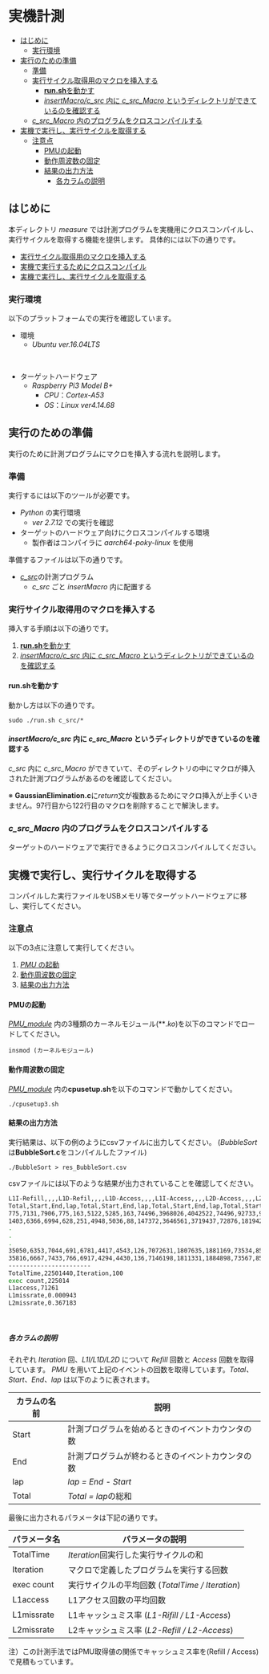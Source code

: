 # 実機計測

  - [はじめに](#はじめに)
    - [実行環境](#実行環境)
  - [実行のための準備](#実行のための準備)
    - [準備](#準備)
    - [実行サイクル取得用のマクロを挿入する](#実行サイクル取得用のマクロを挿入する)
      - [**run.sh**を動かす](#runshを動かす)
      - [*insertMacro/c_src* 内に *c_src_Macro* というディレクトリができているのを確認する](#insertmacroc_src-内に-c_src_macro-というディレクトリができているのを確認する)
    - [*c_src_Macro* 内のプログラムをクロスコンパイルする](#c_src_macro-内のプログラムをクロスコンパイルする)
  - [実機で実行し、実行サイクルを取得する](#実機で実行し実行サイクルを取得する)
    - [注意点](#注意点)
      - [PMUの起動](#pmuの起動)
      - [動作周波数の固定](#動作周波数の固定)
      - [結果の出力方法](#結果の出力方法)
        - [各カラムの説明](#各カラムの説明)

## はじめに

本ディレクトリ *measure* では計測プログラムを実機用にクロスコンパイルし、実行サイクルを取得する機能を提供します。
具体的には以下の通りです。

+ [実行サイクル取得用のマクロを挿入する](#実行サイクル取得用のマクロを挿入する)
+ [実機で実行するためにクロスコンパイル](#csrcmacro-内のプログラムをクロスコンパイルする)
+ [実機で実行し、実行サイクルを取得する](#実機で実行し実行サイクルを取得する)

### 実行環境

以下のプラットフォームでの実行を確認しています。

+ 環境
  + *Ubuntu ver.16.04LTS*
<br>

+ ターゲットハードウェア
  + *Raspberry Pi3 Model B+*
    + *CPU*：*Cortex-A53*
    + *OS*：*Linux ver4.14.68*

## 実行のための準備

実行のために計測プログラムにマクロを挿入する流れを説明します。

### 準備

実行するには以下のツールが必要です。

+ *Python* の実行環境
  + *ver 2.7.12* での実行を確認
+ ターゲットのハードウェア向けにクロスコンパイルする環境
  + 製作者はコンパイラに *aarch64-poky-linux* を使用


準備するファイルは以下の通りです。

+ [*c_src*](../c_src/)の計測プログラム
    + *c_src* ごと *insertMacro* 内に配置する

### 実行サイクル取得用のマクロを挿入する

挿入する手順は以下の通りです。

  1. [**run.sh**を動かす](#runshを動かす)
  2. [*insertMacro/c_src* 内に *c_src_Macro* というディレクトリができているのを確認する](#insertmacrocsrc-内に-csrcmacro-というディレクトリができているのを確認する)

#### **run.sh**を動かす

動かし方は以下の通りです。

`sudo ./run.sh c_src/*`

#### *insertMacro/c_src* 内に *c_src_Macro* というディレクトリができているのを確認する

*c_src* 内に *c_src_Macro* ができていて、そのディレクトリの中にマクロが挿入された計測プログラムがあるのを確認してください。

※ **GaussianElimination.c**に*return*文が複数あるためにマクロ挿入が上手くいきません。97行目から122行目のマクロを削除することで解決します。

### *c_src_Macro* 内のプログラムをクロスコンパイルする

ターゲットのハードウェアで実行できるようにクロスコンパイルしてください。

## 実機で実行し、実行サイクルを取得する

コンパイルした実行ファイルをUSBメモリ等でターゲットハードウェアに移し、実行してください。

### 注意点
以下の3点に注意して実行してください。

1. [*PMU* の起動](#pmuの起動)
2. [動作周波数の固定](#動作周波数の固定)
3. [結果の出力方法](#結果の出力方法)

#### PMUの起動

[*PMU_module*](PMU_module) 内の3種類のカーネルモジュール(***.ko*)を以下のコマンドでロードしてください。

`insmod (カーネルモジュール)`

#### 動作周波数の固定

[*PMU_module*](PMU_module) 内の**cpusetup.sh**を以下のコマンドで動かしてください。

`./cpusetup3.sh`

#### 結果の出力方法

実行結果は、以下の例のようにcsvファイルに出力してください。
(*BubbleSort* は**BubbleSort.c**をコンパイルしたファイル)

`./BubbleSort > res_BubbleSort.csv`

csvファイルには以下のような結果が出力されていることを確認してください。

```bash
L1I-Refill,,,,L1D-Refil,,,,L1D-Access,,,,L1I-Access,,,,L2D-Access,,,,L2D-Refill,,,,
Total,Start,End,lap,Total,Start,End,lap,Total,Start,End,lap,Total,Start,End,lap,Total,Start,End,lap,Total,Start,End,lap,
775,7131,7906,775,163,5122,5285,163,74496,3968026,4042522,74496,92733,9955366,10048099,92733,1101,22235,23336,1101,237,2071,2308,237,
1403,6366,6994,628,251,4948,5036,88,147372,3646561,3719437,72876,181942,9158109,9247318,89209,1910,20774,21583,809,601,1719,2083,364,
.
.
.
35050,6353,7044,691,6781,4417,4543,126,7072631,1807635,1881169,73534,8500710,4620092,4710709,90617,50606,19746,20707,961,18628,1888,2255,367,
35816,6667,7433,766,6917,4294,4430,136,7146198,1811331,1884898,73567,8590754,4627120,4717164,90044,51650,20123,21167,1044,18965,1853,2190,337,
-----------------------
TotalTime,22501440,Iteration,100
exec count,225014
L1access,71261
L1missrate,0.000943
L2missrate,0.367183
```
<br>

##### 各カラムの説明

それぞれ *Iteration* 回、*L1I/L1D/L2D* について *Refill* 回数と *Access* 回数を取得しています。
*PMU* を用いて上記のイベントの回数を取得しています。*Total、Start、End、lap* は以下のように表されます。

|カラムの名前|説明|
|---|---|
|Start|計測プログラムを始めるときのイベントカウンタの数|
|End|計測プログラムが終わるときのイベントカウンタの数|
|lap|*lap = End - Start*|
|Total|*Total = lap*の総和|

最後に出力されるパラメータは下記の通りです。

|パラメータ名|パラメータの説明|
|---|---|
|TotalTime|*Iteration*回実行した実行サイクルの和|
|Iteration|マクロで定義したプログラムを実行する回数|
|exec count|実行サイクルの平均回数 (*TotalTime / Iteration*)|
|L1access|L1アクセス回数の平均回数|
|L1missrate|L1キャッシュミス率 (*L1-Rifill / L1-Access*)|
|L2missrate|L2キャッシュミス率 (*L2-Refill / L2-Access*)|

注）この計測手法ではPMU取得値の関係でキャッシュミス率を(Refill / Access)で見積もっています。